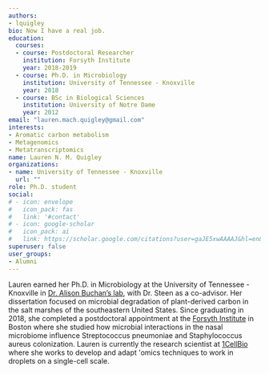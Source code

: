 ```yaml
---
authors:
- lquigley
bio: Now I have a real job.
education:
  courses:
  - course: Postdoctoral Researcher
    institution: Forsyth Institute
    year: 2018-2019
  - course: Ph.D. in Microbiology
    institution: University of Tennessee - Knoxville
    year: 2018
  - course: BSc in Biological Sciences
    institution: University of Notre Dame
    year: 2012
email: "lauren.mach.quigley@gmail.com"
interests:
- Aromatic carbon metabolism
- Metagenomics
- Metatranscriptomics
name: Lauren N. M. Quigley
organizations:
- name: University of Tennessee - Knoxville
  url: ""
role: Ph.D. student
social:
# - icon: envelope
#   icon_pack: fas
#   link: '#contact'
# - icon: google-scholar
#   icon_pack: ai
#   link: https://scholar.google.com/citations?user=gaJE5xwAAAAJ&hl=en&oi=sra
superuser: false
user_groups:
- Alumni
---
```


Lauren earned her Ph.D. in Microbiology at the University of Tennessee - Knoxville in [Dr. Alison Buchan’s lab](https://sites.google.com/vols.utk.edu/buchanlab/home), with Dr. Steen as a co-advisor. Her dissertation focused on microbial degradation of plant-derived carbon in the salt marshes of the southeastern United States. Since graduating in 2018, she completed a postdoctoral appointment at the [Forsyth Institute](https://forsyth.org) in Boston where she studied how microbial interactions in the nasal microbiome influence Streptococcus pneumoniae and Staphylococcus aureus colonization. Lauren is currently the research scientist at [1CellBio](https://1cell-bio.com/) where she works to develop and adapt 'omics techniques to work in droplets on a single-cell scale. 